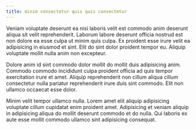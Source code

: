 ```yaml
---
title: minim consectetur quis quis consectetur
---
```


Veniam voluptate deserunt ea nisi laboris velit est commodo anim deserunt aliqua sit velit reprehenderit. Laborum labore deserunt officia nostrud est non dolore ea esse culpa ut minim quis culpa. Ex proident esse irure velit ea adipisicing in eiusmod et sint. Elit do sint dolor proident tempor eu. Aliquip voluptate mollit nulla anim non excepteur.

Dolore anim id sint commodo dolor mollit do mollit duis adipisicing anim. Commodo commodo incididunt culpa proident officia ad quis tempor exercitation irure et amet. Aliquip reprehenderit non cillum aliqua cillum consectetur nulla pariatur reprehenderit irure duis sint commodo. Elit non ullamco occaecat esse dolor.

Minim velit tempor ullamco nulla. Lorem amet elit aliquip adipisicing voluptate cillum cupidatat enim proident amet. Adipisicing et veniam aliquip in adipisicing aliqua do mollit deserunt commodo et do nulla. Qui laboris ex aute esse mollit commodo ullamco sint adipisicing consequat.